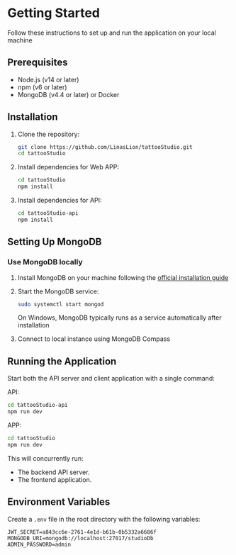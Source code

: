 # Getting Started

Follow these instructions to set up and run the application on your local machine

## Prerequisites

- Node.js (v14 or later)
- npm (v6 or later)
- MongoDB (v4.4 or later) or Docker

## Installation

1. Clone the repository:
   ```bash
   git clone https://github.com/LinasLion/tattooStudio.git
   cd tattooStudio
   ```

2. Install dependencies for Web APP:
   ```bash
   cd tattooStudio
   npm install
   ```

3. Install dependencies for API:
   ```bash
   cd tattooStudio-api
   npm install
   ```

## Setting Up MongoDB

### Use MongoDB locally

1. Install MongoDB on your machine following the [official installation guide](https://docs.mongodb.com/manual/installation/)
2. Start the MongoDB service:
   ```bash
   sudo systemctl start mongod
   ```
   On Windows, MongoDB typically runs as a service automatically after installation

3. Connect to local instance using MongoDB Compass
   
## Running the Application

Start both the API server and client application with a single command:

API: 

```bash
cd tattooStudio-api
npm run dev
```

APP:

```bash
cd tattooStudio
npm run dev
```

This will concurrently run:
- The backend API server.
- The frontend application.

## Environment Variables

Create a `.env` file in the root directory with the following variables:

```
JWT_SECRET=a843cc6e-2761-4e1d-b61b-0b5332a6686f
MONGODB_URI=mongodb://localhost:27017/studioDb
ADMIN_PASSWORD=admin
```
